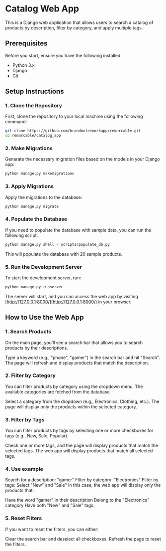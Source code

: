 
# Catalog Web App

This is a Django web application that allows users to search a catalog of products by description, filter by category, and apply multiple tags.

## Prerequisites

Before you start, ensure you have the following installed:

- Python 3.x
- Django
- Git

## Setup Instructions

### 1. Clone the Repository

First, clone the repository to your local machine using the following command:

```bash
git clone https://github.com/brandonleemockapp/remarcable.git
cd remarcable/catalog_app
```

### 2. Make Migrations

Generate the necessary migration files based on the models in your Django app:

```bash
python manage.py makemigrations
```

### 3. Apply Migrations

Apply the migrations to the database:

```bash
python manage.py migrate
```

### 4. Populate the Database

If you need to populate the database with sample data, you can run the following script:

```bash
python manage.py shell < scripts/populate_db.py
```

This will populate the database with 20 sample products.

### 5. Run the Development Server

To start the development server, run:

```bash
python manage.py runserver
```

The server will start, and you can access the web app by visiting [http://127.0.0.1:8000/](http://127.0.0.1:8000/) in your browser.

## How to Use the Web App
### 1. Search Products
On the main page, you’ll see a search bar that allows you to search products by their descriptions.

Type a keyword (e.g., "phone", "gamer") in the search bar and hit "Search".
The page will refresh and display products that match the description.

### 2. Filter by Category
You can filter products by category using the dropdown menu. The available categories are fetched from the database.

Select a category from the dropdown (e.g., Electronics, Clothing, etc.).
The page will display only the products within the selected category.

### 3. Filter by Tags
You can filter products by tags by selecting one or more checkboxes for tags (e.g., New, Sale, Popular).

Check one or more tags, and the page will display products that match the selected tags.
The web app will display products that match all selected tags.

### 4. Use example
Search for a description: "gamer"
Filter by category: "Electronics"
Filter by tags: Select "New" and "Sale"
In this case, the web app will display only the products that:

Have the word "gamer" in their description
Belong to the "Electronics" category
Have both "New" and "Sale" tags.

### 5. Reset Filters
If you want to reset the filters, you can either:

Clear the search bar and deselect all checkboxes.
Refresh the page to reset the filters.
